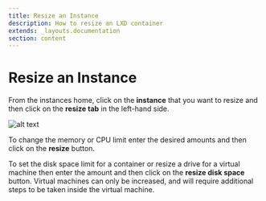 ```yaml
---
title: Resize an Instance
description: How to resize an LXD container
extends: _layouts.documentation
section: content
---
```


# Resize an Instance

From the instances home, click on the **instance** that you want to resize and then click on the **resize tab** in the left-hand side.

![alt text](/assets/img/nuber/instance-resize.png)

To change the memory or CPU limit enter the desired amounts and then click on the **resize** button.

To set the disk space limit for a container or resize a drive for a virtual machine then enter the amount and then click on the **resize disk space** button. Virtual machines can only be increased, and will require additional steps to be taken inside the virtual machine.

